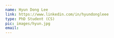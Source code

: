 ```yaml
---
name: Hyun Dong Lee
link: https://www.linkedin.com/in/hyundongleee
type: PhD Student (CS)
pic: images/hyun.jpg
email:
---
```

